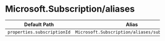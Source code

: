# Microsoft.Subscription/aliases

| Default Path | Alias |
|---|---|
| `properties.subscriptionId` | `Microsoft.Subscription/aliases/subscriptionId` |

